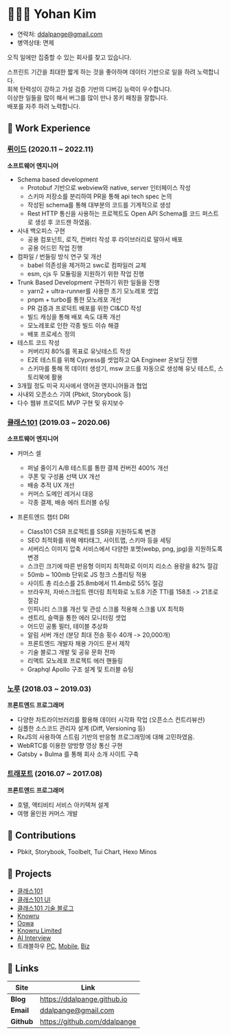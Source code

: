 # 👨🏻‍💻 Yohan Kim

- 연락처: ddalpange@gmail.com 
- 병역상태: 면제

오직 일에만 집중할 수 있는 회사를 찾고 있습니다.

스프린트 기간을 최대한 짧게 하는 것을 좋아하며 데이터 기반으로 일을 하려 노력합니다.  
회복 탄력성이 강하고 가설 검증 기반의 디버깅 능력이 우수합니다.  
이상한 일들을 많이 해서 버그를 많이 만나 몽키 패칭을 잘합니다.  
배포를 자주 하려 노력합니다.

## 📌 Work Experience

###  [뤼이드](https://www.riiid.co/ko/main) (2020.11 ~ 2022.11)

**소프트웨어 엔지니어**
- Schema based development
  - Protobuf 기반으로 webview와 native, server 인터페이스 작성
  - 스키마 저장소를 분리하여 PR을 통해 api tech spec 논의
  - 작성된 schema를 통해 대부분의 코드를 기계적으로 생성
  - Rest HTTP 통신을 사용하는 프로젝트도 Open API Schema를 코드 퍼스트로 생성 후 코드젠 하였음.
- 사내 백오피스 구현
  - 공용 컴포넌트, 로직, 컨버터 작성 후 라이브러리로 말아서 배포
  - 공용 어드민 작업 진행
- 컴파일 / 번들링 방식 연구 및 개선
  - babel 의존성을 제거하고 swc로 컴파일러 교체
  - esm, cjs 두 모듈링을 지원하기 위한 작업 진행
- Trunk Based Development 구현하기 위한 일들을 진행
  - yarn2 + ultra-runner를 사용한 초기 모노레포 셋업
  - pnpm + turbo를 통한 모노레포 개선
  - PR 검증과 프로덕트 배포를 위한 CI&CD 작성
  - 빌드 캐싱을 통해 배포 속도 대폭 개선 
  - 모노레포로 인한 각종 빌드 이슈 해결 
  - 배포 프로세스 정의
- 테스트 코드 작성
  - 커버리지 80%를 목표로 유닛테스트 작성
  - E2E 테스트를 위해 Cypress를 셋업하고 QA Engineer 온보딩 진행
  - 스키마를 통해 목 데이터 생성기, msw 코드를 자동으로 생성해 유닛 테스트, 스토리북에 활용
- 3개월 정도 미국 지사에서 영어권 엔지니어들과 협업
- 사내외 오픈소스 기여 (Pbkit, Storybook 등)
- 다수 웹뷰 프로덕트 MVP 구현 및 유지보수


### [클래스101](https://class101.net) (2019.03 ~ 2020.06)

**소프트웨어 엔지니어**

- 커머스 셀
  - 퍼널 줄이기 A/B 테스트를 통한 결제 컨버전 400% 개선
  - 쿠폰 및 구성품 선택 UX 개선 
  - 배송 추적 UX 개선
  - 커머스 도메인 레거시 대응
  - 각종 결제, 배송 에러 트러블 슈팅
  
- 프론트엔드 챕터 DRI
  - Class101 CSR 프로젝트를 SSR을 지원하도록 변경
  - SEO 최적화를 위해 메타태그, 사이트맵, 스키마 등을 세팅
  - 서버리스 이미지 압축 서비스에서 다양한 포멧(webp, png, jpg)을 지원하도록 변경 
  - 스크린 크기에 따른 반응형 이미지 최적화로 이미지 리소스 용량을 82% 절감 
  - 50mb ~ 100mb 단위로 JS 청크 스플리팅 적용 
  - 사이트 총 리소스를 25.8mb에서 11.4mb로 55% 절감
  - 브라우저, 자바스크립트 렌더링 최적화로 노트8 기준 TTI를 158초 -> 21초로 절감
  - 인피니티 스크롤 개선 및 관성 스크롤 적용해 스크롤 UX 최적화
  - 센트리, 슬랙을 통한 에러 모니터링 셋업
  - 어드민 공통 필터, 테이블 추상화
  - 알림 서버 개선 (분당 최대 전송 횟수 40개 -> 20,000개)
  - 프론트엔드 개발자 채용 가이드 문서 제작
  - 기술 블로그 개발 및 공유 문화 전파
  - 리액트 모노레포 프로젝트 에러 핸들링 
  - Graphql Apollo 구조 설계 및 트러블 슈팅 

### [노루](http://knowru.com) (2018.03 ~ 2019.03)

**프론트엔드 프로그래머**

- 다양한 차트라이브러리를 활용해 데이터 시각화 작업 (오픈소스 컨트리뷰션)
- 심플한 소스코드 관리자 설계 (Diff, Versioning 등)
- RxJS의 사용하여 스트림 기반의 반응형 프로그래밍에 대해 고민하였음.
- WebRTC를 이용한 양방향 영상 통신 구현
- Gatsby + Bulma 를 통해 회사 소개 사이트 구축

### [트래포트](https://m.travelhow.com) (2016.07 ~ 2017.08)

**프론트엔드 프로그래머**

- 호텔, 액티비티 서비스 아키텍쳐 설계
- 여행 올인원 커머스 개발

## 🎨 Contributions

- Pbkit, Storybook, Toolbelt, Tui Chart, Hexo Minos

## 🚀 Projects

- [클래스101](https://class101.net)
- [클래스101 UI](https://ui.class101.dev/)
- [클래스101 기술 블로그](https://class101.dev/)
- [Knowru](https://www.knowru.com)
- [Oowa](https://oowa.io)
- [Knowru Limited](https://www.knowrulimited.com)
- [AI Interview](https://www.ai-interview.com)
- 트래블하우 [PC](https://www.travelhow.com), [Mobile](https://m.travelhow.com), [Biz](https://biz.travelhow.biz)


## 🔗 Links

| Site       | Link                         |
| ---------- | ---------------------------- |
| **Blog**   | https://ddalpange.github.io  |
| **Email**  | ddalpange@gmail.com          |
| **Github** | https://github.com/ddalpange |
